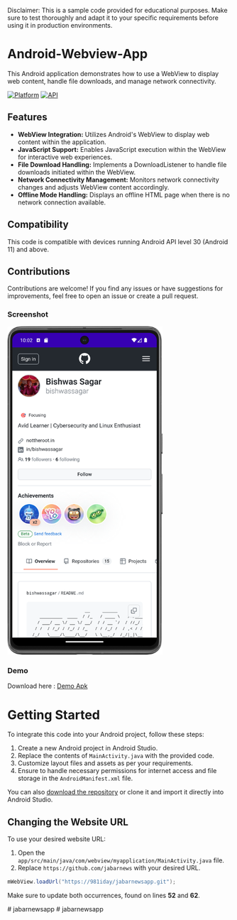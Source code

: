 Disclaimer: This is a sample code provided for educational purposes. Make sure to test thoroughly and adapt it to your specific requirements before using it in production environments.

# Android-Webview-App
This Android application demonstrates how to use a WebView to display web content, handle file downloads, and manage network connectivity.

[![Platform](https://img.shields.io/badge/platform-android-green.svg)](http://developer.android.com/index.html)
[![API](https://img.shields.io/badge/API-30%2B-brightgreen.svg?style=flat)](https://android-arsenal.com/api?level=30)

## Features
* **WebView Integration:** Utilizes Android's WebView to display web content within the application.
* **JavaScript Support:** Enables JavaScript execution within the WebView for interactive web experiences.
* **File Download Handling:** Implements a DownloadListener to handle file downloads initiated within the WebView.
* **Network Connectivity Management:** Monitors network connectivity changes and adjusts WebView content accordingly.
* **Offline Mode Handling:** Displays an offline HTML page when there is no network connection available.


## Compatibility
This code is compatible with devices running Android API level 30 (Android 11) and above.

## Contributions
Contributions are welcome! If you find any issues or have suggestions for improvements, feel free to open an issue or create a pull request.

### Screenshot
<img src="screenshot_demo.png" width="350">

### Demo

Download here : [Demo Apk](app/release/app-release.apk)

# Getting Started
To integrate this code into your Android project, follow these steps:

1. Create a new Android project in Android Studio.
2. Replace the contents of `MainActivity.java` with the provided code.
3. Customize layout files and assets as per your requirements.
4. Ensure to handle necessary permissions for internet access and file storage in the `AndroidManifest.xml` file.

You can also [download the repository](https://github.com/bishwassagar/Android-Webview-App/archive/refs/heads/master.zip) or clone it and import it directly into Android Studio.

## Changing the Website URL 
To use your desired website URL:

1. Open the `app/src/main/java/com/webview/myapplication/MainActivity.java` file.
2. Replace `https://github.com/jabarnews` with your desired URL.
```java
mWebView.loadUrl("https://981iday/jabarnewsapp.git");
```
Make sure to update both occurrences, found on lines **52** and **62**.



#   j a b a r n e w s a p p 
 
 #   j a b a r n e w s a p p 
 
 
